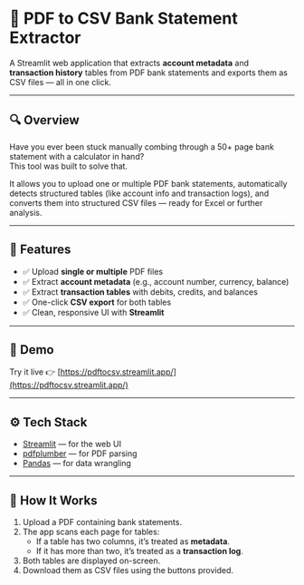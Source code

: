 # 📄 PDF to CSV Bank Statement Extractor

A Streamlit web application that extracts **account metadata** and **transaction history** tables from PDF bank statements and exports them as CSV files — all in one click.

---

## 🔍 Overview

Have you ever been stuck manually combing through a 50+ page bank statement with a calculator in hand?  
This tool was built to solve that.

It allows you to upload one or multiple PDF bank statements, automatically detects structured tables (like account info and transaction logs), and converts them into structured CSV files — ready for Excel or further analysis.

---

## 🚀 Features

- ✅ Upload **single or multiple** PDF files  
- ✅ Extract **account metadata** (e.g., account number, currency, balance)  
- ✅ Extract **transaction tables** with debits, credits, and balances  
- ✅ One-click **CSV export** for both tables  
- ✅ Clean, responsive UI with **Streamlit**  

---

## 📸 Demo

Try it live 👉 [https://pdftocsv.streamlit.app/](https://pdftocsv.streamlit.app/)

---

## ⚙️ Tech Stack

- [Streamlit](https://streamlit.io/) — for the web UI  
- [pdfplumber](https://github.com/jsvine/pdfplumber) — for PDF parsing  
- [Pandas](https://pandas.pydata.org/) — for data wrangling

---

## 🧠 How It Works

1. Upload a PDF containing bank statements.
2. The app scans each page for tables:
   - If a table has two columns, it’s treated as **metadata**.
   - If it has more than two, it’s treated as a **transaction log**.
3. Both tables are displayed on-screen.
4. Download them as CSV files using the buttons provided.
